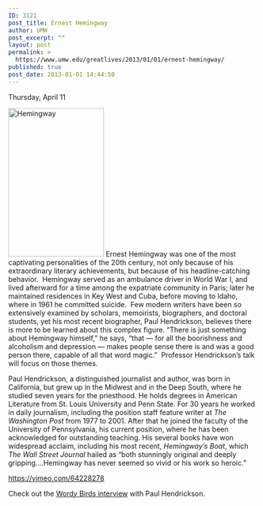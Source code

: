 ```yaml
---
ID: 3121
post_title: Ernest Hemingway
author: UMW
post_excerpt: ""
layout: post
permalink: >
  https://www.umw.edu/greatlives/2013/01/01/ernest-hemingway/
published: true
post_date: 2013-01-01 14:44:50
---
```

Thursday, April 11

<a href="http://umwwebmaster.wpengine.com/greatlives/wp-content/uploads/sites/8/2012/11/Hemingway.jpg"><img class=" size-medium wp-image-47531 alignleft" src="http://umwwebmaster.wpengine.com/greatlives/wp-content/uploads/sites/8/2012/11/Hemingway-193x300.jpg" alt="Hemingway" width="193" height="300" /></a> Ernest Hemingway was one of the most captivating personalities of the 20th century, not only because of his extraordinary literary achievements, but because of his headline-catching behavior.  Hemingway served as an ambulance driver in World War I, and lived afterward for a time among the expatriate community in Paris; later he maintained residences in Key West and Cuba, before moving to Idaho, where in 1961 he committed suicide.  Few modern writers have been so extensively examined by scholars, memoirists, biographers, and doctoral students, yet his most recent biographer, Paul Hendrickson, believes there is more to be learned about this complex figure. “There is just something about Hemingway himself,” he says, “that — for all the boorishness and alcoholism and depression — makes people sense there is and was a good person there, capable of all that word magic.”  Professor Hendrickson’s talk will focus on those themes.

Paul Hendrickson, a distinguished journalist and author, was born in California, but grew up in the Midwest and in the Deep South, where he studied seven years for the priesthood. He holds degrees in American Literature from St. Louis University and Penn State. For 30 years he worked in daily journalism, including the position staff feature writer at <i>The Washington Post</i> from 1977 to 2001. After that he joined the faculty of the University of Pennsylvania, his current position, where he has been acknowledged for outstanding teaching. His several books have won widespread acclaim, including his most recent, <i>Hemingway’s Boat</i>, which <i>The Wall Street Journal</i> hailed as “both stunningly original and deeply gripping….Hemingway has never seemed so vivid or his work so heroic.”

https://vimeo.com/64228278

Check out the <a title="Ernest Hemingway" href="http://wordybirds.org/2013/04/19/paul-hendrickson/">Wordy Birds interview</a> with Paul Hendrickson.